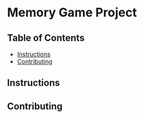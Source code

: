 # Memory Game Project

## Table of Contents

* [Instructions](#instructions)
* [Contributing](#contributing)

## Instructions


## Contributing
